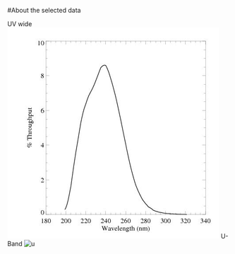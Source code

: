 #About the selected data

UV wide 
![uv](https://raw.githubusercontent.com/LaurethTeX/Clustering/master/f225w-uvwide.jpg)
U-Band
![u](https://raw.githubusercontent.com/LaurethTeX/Clustering/master/f336w-bband.jpg)
